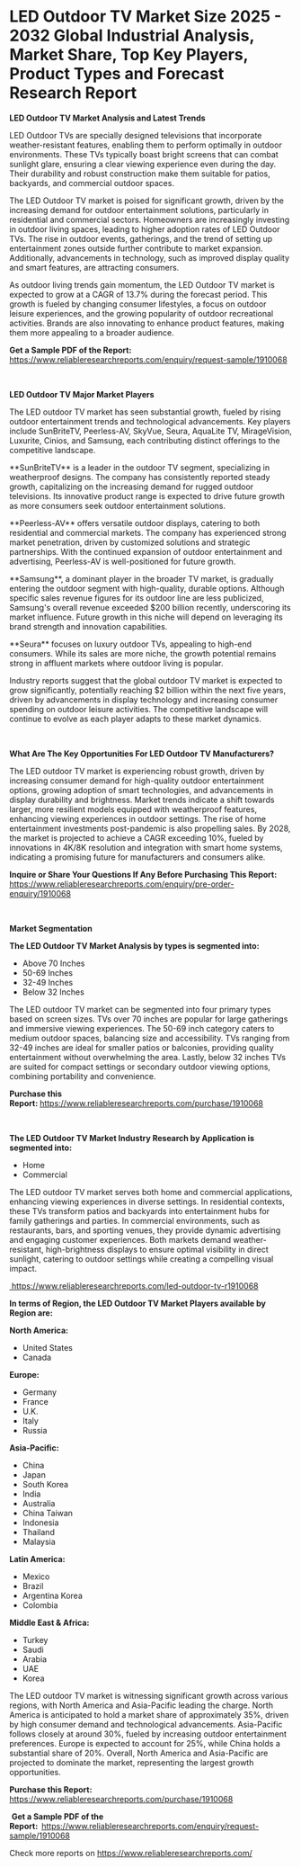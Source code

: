 <p><h1>LED Outdoor TV Market Size 2025 - 2032 Global Industrial Analysis, Market Share, Top Key Players, Product Types and Forecast Research Report</h1></p><p><strong>LED Outdoor TV Market Analysis and Latest Trends</strong></p>
<p><p>LED Outdoor TVs are specially designed televisions that incorporate weather-resistant features, enabling them to perform optimally in outdoor environments. These TVs typically boast bright screens that can combat sunlight glare, ensuring a clear viewing experience even during the day. Their durability and robust construction make them suitable for patios, backyards, and commercial outdoor spaces.</p><p>The LED Outdoor TV market is poised for significant growth, driven by the increasing demand for outdoor entertainment solutions, particularly in residential and commercial sectors. Homeowners are increasingly investing in outdoor living spaces, leading to higher adoption rates of LED Outdoor TVs. The rise in outdoor events, gatherings, and the trend of setting up entertainment zones outside further contribute to market expansion. Additionally, advancements in technology, such as improved display quality and smart features, are attracting consumers.</p><p>As outdoor living trends gain momentum, the LED Outdoor TV market is expected to grow at a CAGR of 13.7% during the forecast period. This growth is fueled by changing consumer lifestyles, a focus on outdoor leisure experiences, and the growing popularity of outdoor recreational activities. Brands are also innovating to enhance product features, making them more appealing to a broader audience.</p></p>
<p><strong>Get a Sample PDF of the Report:&nbsp;</strong> <a href="https://www.reliableresearchreports.com/enquiry/request-sample/1910068?utm_campaign=3084&utm_medium=2&utm_source=Github&utm_content=ia&utm_term=05042025&utm_id=led-outdoor-tv">https://www.reliableresearchreports.com/enquiry/request-sample/1910068</a></p>
<p>&nbsp;</p>
<p><strong>LED Outdoor TV Major Market Players</strong></p>
<p><p>The LED outdoor TV market has seen substantial growth, fueled by rising outdoor entertainment trends and technological advancements. Key players include SunBriteTV, Peerless-AV, SkyVue, Seura, AquaLite TV, MirageVision, Luxurite, Cinios, and Samsung, each contributing distinct offerings to the competitive landscape.</p><p>**SunBriteTV** is a leader in the outdoor TV segment, specializing in weatherproof designs. The company has consistently reported steady growth, capitalizing on the increasing demand for rugged outdoor televisions. Its innovative product range is expected to drive future growth as more consumers seek outdoor entertainment solutions.</p><p>**Peerless-AV** offers versatile outdoor displays, catering to both residential and commercial markets. The company has experienced strong market penetration, driven by customized solutions and strategic partnerships. With the continued expansion of outdoor entertainment and advertising, Peerless-AV is well-positioned for future growth.</p><p>**Samsung**, a dominant player in the broader TV market, is gradually entering the outdoor segment with high-quality, durable options. Although specific sales revenue figures for its outdoor line are less publicized, Samsung's overall revenue exceeded $200 billion recently, underscoring its market influence. Future growth in this niche will depend on leveraging its brand strength and innovation capabilities.</p><p>**Seura** focuses on luxury outdoor TVs, appealing to high-end consumers. While its sales are more niche, the growth potential remains strong in affluent markets where outdoor living is popular.</p><p>Industry reports suggest that the global outdoor TV market is expected to grow significantly, potentially reaching $2 billion within the next five years, driven by advancements in display technology and increasing consumer spending on outdoor leisure activities. The competitive landscape will continue to evolve as each player adapts to these market dynamics.</p></p>
<p>&nbsp;</p>
<p><strong>What Are The Key Opportunities For LED Outdoor TV Manufacturers?</strong></p>
<p><p>The LED outdoor TV market is experiencing robust growth, driven by increasing consumer demand for high-quality outdoor entertainment options, growing adoption of smart technologies, and advancements in display durability and brightness. Market trends indicate a shift towards larger, more resilient models equipped with weatherproof features, enhancing viewing experiences in outdoor settings. The rise of home entertainment investments post-pandemic is also propelling sales. By 2028, the market is projected to achieve a CAGR exceeding 10%, fueled by innovations in 4K/8K resolution and integration with smart home systems, indicating a promising future for manufacturers and consumers alike.</p></p>
<p><strong>Inquire or Share Your Questions If Any Before Purchasing This Report:</strong> <a href="https://www.reliableresearchreports.com/enquiry/pre-order-enquiry/1910068?utm_campaign=3084&utm_medium=2&utm_source=Github&utm_content=ia&utm_term=05042025&utm_id=led-outdoor-tv">https://www.reliableresearchreports.com/enquiry/pre-order-enquiry/1910068</a></p>
<p>&nbsp;</p>
<p><strong>Market Segmentation</strong></p>
<p><strong>The LED Outdoor TV Market Analysis by types is segmented into:</strong></p>
<p><ul><li>Above 70 Inches</li><li>50-69 Inches</li><li>32-49 Inches</li><li>Below 32 Inches</li></ul></p>
<p><p>The LED outdoor TV market can be segmented into four primary types based on screen sizes. TVs over 70 inches are popular for large gatherings and immersive viewing experiences. The 50-69 inch category caters to medium outdoor spaces, balancing size and accessibility. TVs ranging from 32-49 inches are ideal for smaller patios or balconies, providing quality entertainment without overwhelming the area. Lastly, below 32 inches TVs are suited for compact settings or secondary outdoor viewing options, combining portability and convenience.</p></p>
<p><strong>Purchase this Report:&nbsp;</strong><a href="https://www.reliableresearchreports.com/purchase/1910068?utm_campaign=3084&utm_medium=2&utm_source=Github&utm_content=ia&utm_term=05042025&utm_id=led-outdoor-tv">https://www.reliableresearchreports.com/purchase/1910068</a></p>
<p>&nbsp;</p>
<p><strong>The LED Outdoor TV Market Industry Research by Application is segmented into:</strong></p>
<p><ul><li>Home</li><li>Commercial</li></ul></p>
<p><p>The LED outdoor TV market serves both home and commercial applications, enhancing viewing experiences in diverse settings. In residential contexts, these TVs transform patios and backyards into entertainment hubs for family gatherings and parties. In commercial environments, such as restaurants, bars, and sporting venues, they provide dynamic advertising and engaging customer experiences. Both markets demand weather-resistant, high-brightness displays to ensure optimal visibility in direct sunlight, catering to outdoor settings while creating a compelling visual impact.</p></p>
<p><a href="https://www.reliableresearchreports.com/led-outdoor-tv-r1910068?utm_campaign=3084&utm_medium=2&utm_source=Github&utm_content=ia&utm_term=05042025&utm_id=led-outdoor-tv">&nbsp;https://www.reliableresearchreports.com/led-outdoor-tv-r1910068</a></p>
<p><strong>In terms of Region, the LED Outdoor TV Market Players available by Region are:</strong></p>
<p>
    <p> <strong> North America: </strong>
        <ul>
            <li>United States</li>
            <li>Canada</li>
        </ul>
        </p> 
    <p> <strong> Europe: </strong>
        <ul>
            <li>Germany</li>
            <li>France</li>
            <li>U.K.</li>
            <li>Italy</li>
            <li>Russia</li>
        </ul>
        </p> 
    <p> <strong> Asia-Pacific: </strong>
        <ul>
            <li>China</li>
            <li>Japan</li>
            <li>South Korea</li>
            <li>India</li>
            <li>Australia</li>
            <li>China Taiwan</li>
            <li>Indonesia</li>
            <li>Thailand</li>
            <li>Malaysia</li>
        </ul>
        </p> 
    <p> <strong> Latin America: </strong>
        <ul>
            <li>Mexico</li>
            <li>Brazil</li>
            <li>Argentina Korea</li>
            <li>Colombia</li>
        </ul>
        </p> 
    <p> <strong> Middle East & Africa: </strong>
        <ul>
            <li>Turkey</li>
            <li>Saudi</li>
            <li>Arabia</li>
            <li>UAE</li>
            <li>Korea</li>
        </ul>
    </p>
    </p>
<p><p>The LED outdoor TV market is witnessing significant growth across various regions, with North America and Asia-Pacific leading the charge. North America is anticipated to hold a market share of approximately 35%, driven by high consumer demand and technological advancements. Asia-Pacific follows closely at around 30%, fueled by increasing outdoor entertainment preferences. Europe is expected to account for 25%, while China holds a substantial share of 20%. Overall, North America and Asia-Pacific are projected to dominate the market, representing the largest growth opportunities.</p></p>
<p><strong>Purchase this Report: </strong><a href="https://www.reliableresearchreports.com/purchase/1910068?utm_campaign=3084&utm_medium=2&utm_source=Github&utm_content=ia&utm_term=05042025&utm_id=led-outdoor-tv">https://www.reliableresearchreports.com/purchase/1910068</a></p>
<p>&nbsp;<strong>Get a Sample PDF of the Report:&nbsp;&nbsp;</strong><a href="https://www.reliableresearchreports.com/enquiry/request-sample/1910068?utm_campaign=3084&utm_medium=2&utm_source=Github&utm_content=ia&utm_term=05042025&utm_id=led-outdoor-tv">https://www.reliableresearchreports.com/enquiry/request-sample/1910068</a></p>
<p><strong></strong></p>
<p>Check more reports on <a href="https://www.reliableresearchreports.com/?utm_campaign=3084&utm_medium=2&utm_source=Github&utm_content=ia&utm_term=05042025&utm_id=led-outdoor-tv">https://www.reliableresearchreports.com/</a></p>
